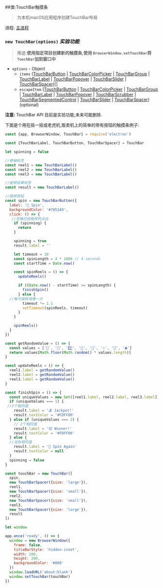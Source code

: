 ##类:TouchBar触摸条

>为本机macOS应用程序创建TouchBar布局

进程: [主进程](../tutorial/quick-start.md#main-process)     

### `new TouchBar(options)` _实验功能_
>用途:**使用指定项目创建新的触摸条,使用 `BrowserWindow.setTouchBar`将 `TouchBar`加到窗口中**

* `options` - Object
  * `items` ([TouchBarButton](touch-bar-button.md) | [TouchBarColorPicker](touch-bar-color-picker.md) | [TouchBarGroup](touch-bar-group.md) | [TouchBarLabel](touch-bar-label.md) | [TouchBarPopover](touch-bar-popover.md) | [TouchBarSlider](touch-bar-slider.md) | [TouchBarSpacer](touch-bar-spacer.md))[]
  * `escapeItem` ([TouchBarButton](touch-bar-button.md) | [TouchBarColorPicker](touch-bar-color-picker.md) | [TouchBarGroup](touch-bar-group.md) | [TouchBarLabel](touch-bar-label.md) | [TouchBarPopover](touch-bar-popover.md) | [TouchBarScrubber](touch-bar-scrubber.md) | [TouchBarSegmentedControl](touch-bar-segmented-control.md) | [TouchBarSlider](touch-bar-slider.md) | [TouchBarSpacer](touch-bar-spacer.md)) (optional)

**注意:**  TouchBar API 目前是实验功能,未来可能删除.

下面是个用在摇一摇或老虎机,贩卖机上的简单的带有按钮的触摸条例子:

```javascript
const {app, BrowserWindow, TouchBar} = require('electron')

const {TouchBarLabel, TouchBarButton, TouchBarSpacer} = TouchBar

let spinning = false

//卷轴标签
const reel1 = new TouchBarLabel()
const reel2 = new TouchBarLabel()
const reel3 = new TouchBarLabel()

//旋转结果标签
const result = new TouchBarLabel()

//旋转按钮
const spin = new TouchBarButton({
  label: '🎰 Spin',
  backgroundColor: '#7851A9',
  click: () => {
   //忽略已经旋转的点击
    if (spinning) {
      return
    }

    spinning = true
    result.label = ''

    let timeout = 10
    const spinLength = 4 * 1000 // 4 seconds
    const startTime = Date.now()

    const spinReels = () => {
      updateReels()

      if ((Date.now() - startTime) >= spinLength) {
        finishSpin()
      } else {
  //每次旋转减慢一点
        timeout *= 1.1
        setTimeout(spinReels, timeout)
      }
    }

    spinReels()
  }
})

const getRandomValue = () => {
  const values = ['🍒', '💎', '7️⃣', '🍊', '🔔', '⭐', '🍇', '🍀']
  return values[Math.floor(Math.random() * values.length)]
}

const updateReels = () => {
  reel1.label = getRandomValue()
  reel2.label = getRandomValue()
  reel3.label = getRandomValue()
}

const finishSpin = () => {
  const uniqueValues = new Set([reel1.label, reel2.label, reel3.label]).size
  if (uniqueValues === 1) {
 //3个相同值
    result.label = '💰 Jackpot!'
    result.textColor = '#FDFF00'
  } else if (uniqueValues === 2) {
    // 2个相同值
    result.label = '😍 Winner!'
    result.textColor = '#FDFF00'
  } else {
  //没有相同值
    result.label = '🙁 Spin Again'
    result.textColor = null
  }
  spinning = false
}

const touchBar = new TouchBar([
  spin,
  new TouchBarSpacer({size: 'large'}),
  reel1,
  new TouchBarSpacer({size: 'small'}),
  reel2,
  new TouchBarSpacer({size: 'small'}),
  reel3,
  new TouchBarSpacer({size: 'large'}),
  result
])

let window

app.once('ready', () => {
  window = new BrowserWindow({
    frame: false,
    titleBarStyle: 'hidden-inset',
    width: 200,
    height: 200,
    backgroundColor: '#000'
  })
  window.loadURL('about:blank')
  window.setTouchBar(touchBar)
})
```
